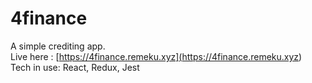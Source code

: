 # 4finance

A simple crediting app.  
Live here : [https://4finance.remeku.xyz](<https://4finance.remeku.xyz>)  
Tech in use: React, Redux, Jest  
